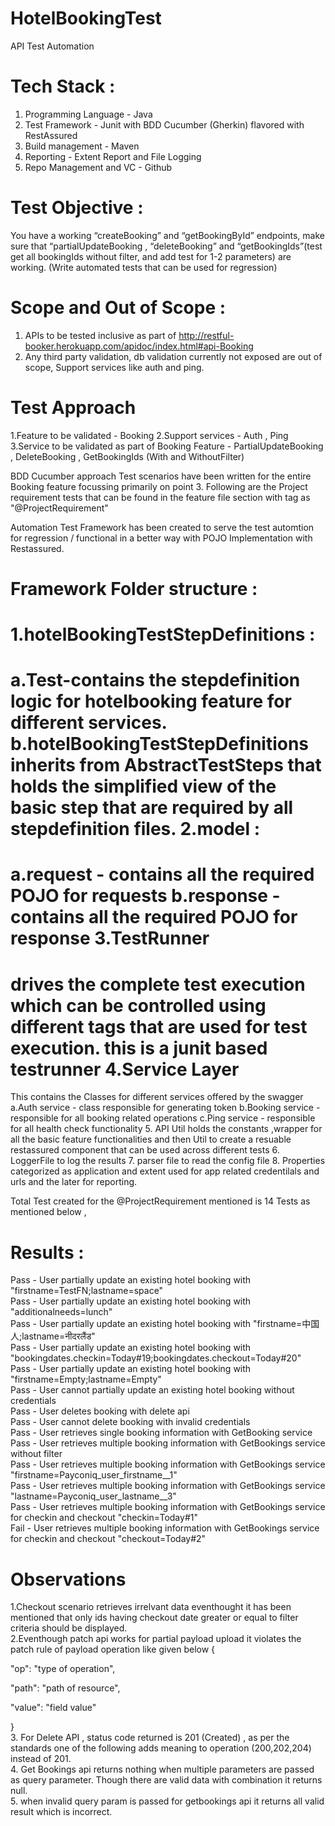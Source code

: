 # HotelBookingTest
API Test Automation

Tech Stack :
===============================
1. Programming Language - Java
2. Test Framework - Junit with BDD Cucumber (Gherkin) flavored with RestAssured
3. Build management - Maven
4. Reporting - Extent Report and File Logging
5. Repo Management and VC - Github

Test Objective :
=================
You have a working “createBooking” and “getBookingById” endpoints, make sure that
“partialUpdateBooking , “deleteBooking” and “getBookingIds”(test get all bookingIds
without filter, and add test for 1-2 parameters) are working. (Write automated tests
that can be used for regression)

Scope and Out of Scope :
=========================
1. APIs to be tested inclusive as part of http://restful-booker.herokuapp.com/apidoc/index.html#api-Booking
2. Any third party validation, db validation currently not exposed are out of scope, Support services like auth and ping.

Test Approach
==============
1.Feature to be validated - Booking
2.Support services - Auth , Ping
3.Service to be validated as part of Booking Feature - PartialUpdateBooking , DeleteBooking , GetBookingIds (With and WithoutFilter)

BDD Cucumber approach Test scenarios have been written for the entire Booking feature focussing primarily on point 3.
Following are the Project requirement tests that can be found in the feature file section with tag as "@ProjectRequirement"

Automation Test Framework has been created to serve the test automtion for regression / functional in a better way with POJO Implementation with Restassured.

Framework Folder structure :
================================
1.hotelBookingTestStepDefinitions :
====================================
  a.Test-contains the stepdefinition logic for hotelbooking feature for different services.
  b.hotelBookingTestStepDefinitions inherits from AbstractTestSteps that holds the simplified view of the basic step that are required by all stepdefinition files.
2.model :
====================================
  a.request - contains all the required POJO for requests
  b.response - contains all the required POJO for response
3.TestRunner
====================================
drives the complete test execution which can be controlled using different tags that are used for test execution. this is a junit based testrunner
4.Service Layer
====================================
  This contains the Classes for different services offered by the swagger
    a.Auth service - class responsible for generating token 
    b.Booking service - responsible for all booking related operations
    c.Ping service - responsible for all health check functionality
5. API Util holds the constants ,wrapper for all the basic feature functionalities and then Util to create a resuable restassured component that can be used across different tests
6. LoggerFile to log the results
7. parser file to read the config file
8. Properties categorized as application and extent used for app related credentilals and urls and the later for reporting.


Total Test created for the @ProjectRequirement mentioned is 14 Tests as mentioned below ,

Results :
====================================

Pass - User partially update an existing hotel booking with "firstname=TestFN;lastname=space"<br />
Pass - User partially update an existing hotel booking with "additionalneeds=lunch"<br />
Pass - User partially update an existing hotel booking with "firstname=中国人;lastname=नीदरलैंड"<br />
Pass - User partially update an existing hotel booking with "bookingdates.checkin=Today#19;bookingdates.checkout=Today#20"<br />
Pass - User partially update an existing hotel booking with "firstname=Empty;lastname=Empty"<br />
Pass - User cannot partially update an existing hotel booking without credentials<br />
Pass - User deletes booking with delete api<br />
Pass - User cannot delete booking with invalid credentials<br />
Pass - User retrieves single booking information with GetBooking service<br />
Pass - User retrieves multiple booking information with GetBookings service without filter<br />
Pass - User retrieves multiple booking information with GetBookings service "firstname=Payconiq_user_firstname__1"<br />
Pass - User retrieves multiple booking information with GetBookings service "lastname=Payconiq_user_lastname__3"<br />
Pass - User retrieves multiple booking information with GetBookings service for checkin and checkout "checkin=Today#1"<br />
Fail - User retrieves multiple booking information with GetBookings service for checkin and checkout "checkout=Today#2"<br />

Observations
====================================
1.Checkout scenario retrieves irrelvant data eventhought it has been mentioned that only ids having checkout date greater or equal to filter criteria should be displayed.<br />
2.Eventhough patch api works for partial payload upload it violates the patch rule of payload operation like given below
{

  "op": "type of operation",

  "path": "path of resource",

  "value": "field value"

}<br />
3. For Delete API , status code returned is 201 (Created) , as per the standards one of the following adds meaning to operation (200,202,204) instead of 201.<br />
4. Get Bookings api returns nothing when multiple parameters are passed as query parameter. Though there are valid data with combination it returns null.<br />
5. when invalid query param is passed for getbookings api it returns all valid result which is incorrect.<br />



